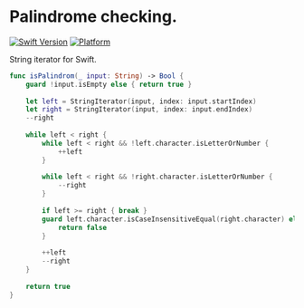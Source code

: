 Palindrome checking.
========

[![Swift Version](https://img.shields.io/badge/Swift-4.0-orange.svg)](https://developer.apple.com/swift)
[![Platform](https://img.shields.io/badge/Platform-iOS-lightgrey.svg)](https://www.apple.com/ru/ios)

String iterator for Swift.

```swift
func isPalindrom(_ input: String) -> Bool {
    guard !input.isEmpty else { return true }
    
    let left = StringIterator(input, index: input.startIndex)
    let right = StringIterator(input, index: input.endIndex)
    --right
    
    while left < right {
        while left < right && !left.character.isLetterOrNumber {
            ++left
        }
        
        while left < right && !right.character.isLetterOrNumber {
            --right
        }
        
        if left >= right { break }
        guard left.character.isCaseInsensitiveEqual(right.character) else {
            return false
        }
        
        ++left
        --right
    }
    
    return true
}
```
